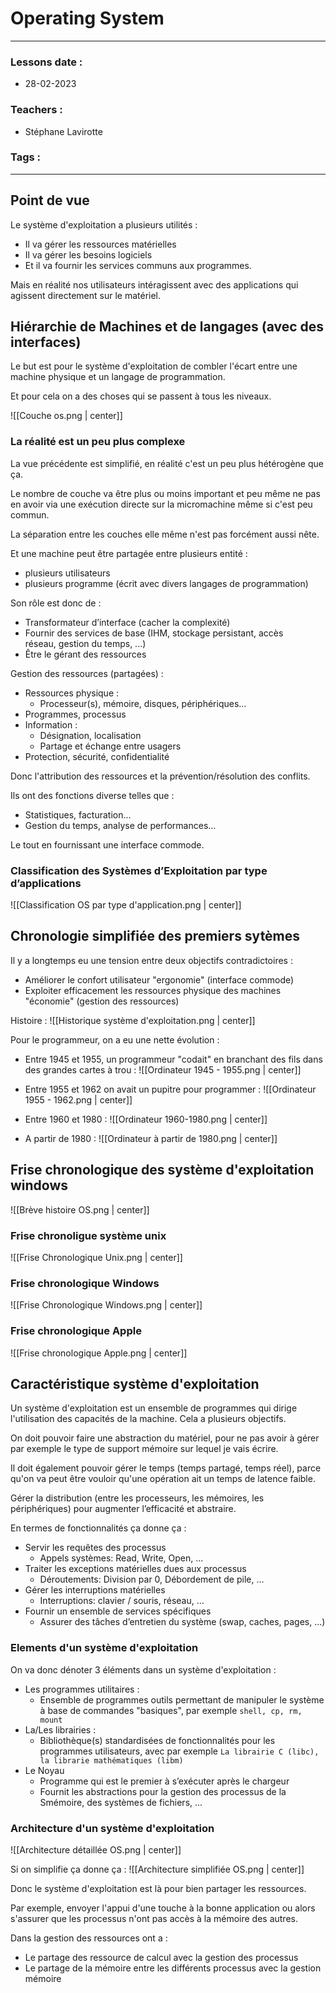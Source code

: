 # Operating System
---
### Lessons date :
- 28-02-2023

### Teachers :
- Stéphane Lavirotte

### Tags :


---

## Point de vue

Le système d'exploitation a plusieurs utilités :
- Il va gérer les ressources matérielles
- Il va gérer les besoins logiciels
- Et il va fournir les services communs aux programmes.

Mais en réalité nos utilisateurs intéragissent avec des applications qui agissent directement sur le matériel.

## Hiérarchie de Machines et de langages (avec des interfaces)

Le but est pour le système d'exploitation de combler l'écart entre une machine physique et un langage de programmation.

Et pour cela on a des choses qui se passent à tous les niveaux.

![[Couche os.png | center]]


### La réalité est un peu plus complexe

La vue précédente est simplifié, en réalité c'est un peu plus hétérogène que ça.

Le nombre de couche va être plus ou moins important et peu même ne pas en avoir via une exécution directe sur la micromachine même si c'est peu commun.

La séparation entre les couches elle même n'est pas forcément aussi nête.

Et une machine peut être partagée entre plusieurs entité :
- plusieurs utilisateurs
- plusieurs programme (écrit avec divers langages de programmation)

Son rôle est donc de :
- Transformateur d’interface (cacher la complexité)
- Fournir des services de base (IHM, stockage persistant, accès  
réseau, gestion du temps, ...)
- Être le gérant des ressources

Gestion des ressources (partagées) :
- Ressources physique :
	- Processeur(s), mémoire, disques, périphériques...
- Programmes, processus
- Information :
	- Désignation, localisation
	- Partage et échange entre usagers
- Protection, sécurité, confidentialité

Donc l'attribution des ressources et la prévention/résolution des conflits.

Ils ont des fonctions diverse telles que :
- Statistiques, facturation...
- Gestion du temps, analyse de performances...

Le tout en fournissant une interface commode.

### Classification des Systèmes d’Exploitation par  type d’applications

![[Classification OS par type d'application.png | center]]

## Chronologie simplifiée des premiers sytèmes

Il y a longtemps eu une tension entre deux objectifs contradictoires :
- Améliorer le confort utilisateur "ergonomie" (interface commode)
- Exploiter efficacement les ressources physique des machines "économie" (gestion des ressources)

Histoire :
![[Historique système d'exploitation.png | center]]

Pour le programmeur, on a eu une nette évolution :

- Entre 1945 et 1955, un programmeur "codait" en branchant des fils dans des grandes cartes à trou :
![[Ordinateur 1945 - 1955.png | center]]

- Entre 1955 et 1962 on avait un pupitre pour programmer :
![[Ordinateur 1955 - 1962.png | center]]

- Entre 1960 et 1980 :
![[Ordinateur 1960-1980.png | center]]

- A partir de 1980 :
![[Ordinateur à partir de 1980.png | center]]


## Frise chronologique des système d'exploitation windows

![[Brève histoire OS.png | center]]

### Frise chronoligue système unix 
![[Frise Chronologique Unix.png | center]]

### Frise chronologique Windows
![[Frise Chronologique Windows.png | center]]

### Frise chronologique Apple
![[Frise chronologique Apple.png | center]]

## Caractéristique système d'exploitation

Un système d'exploitation est un ensemble de programmes qui dirige l'utilisation des capacités de la machine. Cela a plusieurs objectifs.

On doit pouvoir faire une abstraction du matériel, pour ne pas avoir à gérer par exemple le type de support mémoire sur lequel je vais écrire.

Il doit également pouvoir gérer le temps (temps partagé, temps réel), parce qu'on va peut être vouloir qu'une opération ait un temps de latence faible.

Gérer la distribution (entre les processeurs, les mémoires, les  
périphériques) pour augmenter l’efficacité et abstraire.

En termes de fonctionnalités ça donne ça :
- Servir les requêtes des processus
	- Appels systèmes: Read, Write, Open, ...
- Traiter les exceptions matérielles dues aux processus
	- Déroutements: Division par 0, Débordement de pile, ...
- Gérer les interruptions matérielles
	- Interruptions: clavier / souris, réseau, ...
- Fournir un ensemble de services spécifiques
	- Assurer des tâches d’entretien du système (swap, caches, pages, ...)

### Elements d'un système d'exploitation

On va donc dénoter 3 éléments dans un système d'exploitation :
- Les programmes utilitaires :
	- Ensemble de programmes outils permettant de manipuler le système à base de commandes "basiques", par exemple `shell, cp, rm, mount`
- La/Les librairies :
	- Bibliothèque(s) standardisées de fonctionnalités pour les  programmes utilisateurs, avec par exemple `La librairie C (libc), la librarie mathématiques (libm)`
- Le Noyau
	- Programme qui est le premier à s’exécuter après le chargeur
	- Fournit les abstractions pour la gestion des processus de la  Smémoire, des systèmes de fichiers, ...

### Architecture d'un système d'exploitation

![[Architecture détaillée OS.png | center]]


Si on simplifie ça donne ça :
![[Architecture simplifiée OS.png | center]]

Donc le système d'exploitation est là pour bien partager les ressources.

Par exemple, envoyer l'appui d'une touche à la bonne application ou alors s'assurer que les processus n'ont pas accès à la mémoire des autres.

Dans la gestion des ressources ont a :
- Le partage des ressource de calcul avec la gestion des processus
- Le partage de la mémoire entre les différents processus avec la gestion mémoire
